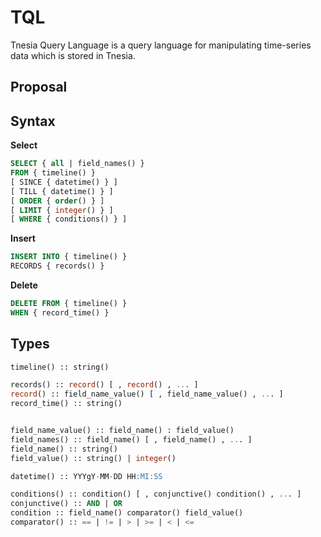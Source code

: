 TQL
======

Tnesia Query Language is a query language for manipulating time-series data which is stored in Tnesia.

Proposal
-----

Syntax
---

**Select**

```sql
SELECT { all | field_names() }
FROM { timeline() }
[ SINCE { datetime() } ]
[ TILL { datetime() } ]
[ ORDER { order() } ]
[ LIMIT { integer() } ]
[ WHERE { conditions() } ]
```

**Insert**

```sql
INSERT INTO { timeline() }
RECORDS { records() }
```

**Delete**

```sql
DELETE FROM { timeline() }
WHEN { record_time() }
```

Types
---

```sql
timeline() :: string()

records() :: record() [ , record() , ... ]
record() :: field_name_value() [ , field_name_value() , ... ]
record_time() :: string()


field_name_value() :: field_name() : field_value()
field_names() :: field_name() [ , field_name() , ... ]
field_name() :: string()
field_value() :: string() | integer()

datetime() :: YYYgY-MM-DD HH:MI:SS

conditions() :: condition() [ , conjunctive() condition() , ... ]
conjunctive() :: AND | OR
condition :: field_name() comparator() field_value()
comparator() :: == | != | > | >= | < | <=
```